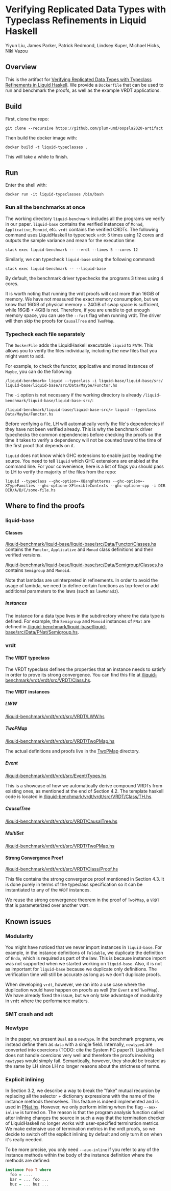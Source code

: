 # Verifying Replicated Data Types with Typeclass Refinements in Liquid Haskell

Yiyun Liu, James Parker, Patrick Redmond, Lindsey Kuper, Michael Hicks, Niki Vazou

## Overview

This is the artifact for [Verifying Replicated Data Types with Typeclass Refinements in Liquid Haskell](#TODO). 
We provide a `Dockerfile` that can be used to run and benchmark the proofs, as well as the example VRDT applications. 

## Build
First, clone the repo:
```
git clone --recursive https://github.com/plum-umd/oopsla2020-artifact
```
Then build the docker image with:
```
docker build -t liquid-typeclasses .
```
This will take a while to finish.


## Run
Enter the shell with:
```
docker run -it liquid-typeclasses /bin/bash
```

### Run all the benchmarks at once

The working directory `liquid-benchmark` includes all the programs we verify in our paper. `liquid-base` contains the verified instances of `Monad`, `Applicative`, `Monoid`, etc. `vrdt` contains the verified CRDTs. The following command uses LiquidHaskell to typecheck `vrdt` 5 times using 12 cores and outputs the sample variance and mean for the execution time:
```
stack exec liquid-benchmark -- --vrdt --times 5 --cores 12
```

Similarly, we can typecheck `liquid-base` using the following command:
```
stack exec liquid-benchmark -- --liquid-base
```
By default, the benchmark driver typechecks the programs 3 times using 4 cores.

It is worth noting that running the vrdt proofs will cost more than 16GiB of memory. We have not measured the exact memory consumption, but we know that 16GiB of physical memory + 24GiB of swap space is sufficient, while 16GiB + 4GiB is not. Therefore, if you are unable to get enough memory space, you can use the `--fast` flag when running vrdt. The driver will then skip the proofs for `CausalTree` and `TwoPMap`.


### Typecheck each file separately

The `DockerFile` adds the LiquidHaskell executable `liquid` to `PATH`. This allows you to verify the files individually, including the new files that you might want to add.

For example, to check the functor, applicative and monad instances of `Maybe`, you can do the following:
```
/liquid-benchmark> liquid --typeclass -i liquid-base/liquid-base/src/ liquid-base/liquid-base/src/Data/Maybe/Functor.hs 
```
The `-i` option is not necessary if the working directory is already `/liquid-benchmark/liquid-base/liquid-base-src/`:
```
/liquid-benchmark/liquid-base/liquid-base-src/> liquid --typeclass Data/Maybe/Functor.hs 
```

Before verifying a file, LH will automatically verify the file's dependencies if they have not been verified already. This is why the benchmark driver typechecks the common dependencies before checking the proofs so the time it takes to verify a dependency will not be counted toward the time of the first proof that depends on it.

`liquid` does not know which GHC extensions to enable just by reading the source. You need to tell `liquid` which GHC extensions are enabled at the command line. For your convenience, here is a list of flags you should pass to LH to verify the majority of the files from the repo:
```
liquid --typeclass --ghc-option=-XBangPatterns --ghc-option=-XTypeFamilies --ghc-option=-XFlexibleContexts --ghc-option=-cpp -i DIR DIR/A/B/C/some-file.hs
```

## Where to find the proofs
### liquid-base
#### Classes
[/liquid-benchmark/liquid-base/liquid-base/src/Data/Functor/Classes.hs](https://github.com/plum-umd/liquid-base/tree/13d42192f3f1e4ec10616cb9dc978320ef02cb17/liquid-base/src/Data/Functor/Classes.hs) contains the `Functor`, `Applicative` and `Monad` class definitions and their verified versions.

[/liquid-benchmark/liquid-base/liquid-base/src/Data/Semigroup/Classes.hs](https://github.com/plum-umd/liquid-base/tree/13d42192f3f1e4ec10616cb9dc978320ef02cb17/liquid-base/src/Data/Semigroup/Classes.hs) contains `Semigroup` and `Monoid`.

Note that lambdas are uninterpreted in refinements. In order to avoid the usage of lambda, we need to define certain functions as top-level or add additional parameters to the laws (such as `lawMonad3`).

##### Instances
The instance for a data type lives in the subdirectory where the data type is defined. For example, the `Semigroup` and `Monoid` instances of `PNat` are defined in [/liquid-benchmark/liquid-base/liquid-base/src/Data/PNat/Semigroup.hs](https://github.com/plum-umd/liquid-base/tree/13d42192f3f1e4ec10616cb9dc978320ef02cb17/liquid-base/src/Data/PNat/Semigroup.hs).


### vrdt
#### The VRDT typeclass
The VRDT typeclass defines the properties that an instance needs to satisfy in order to prove its strong convergence. You can find this file at [/liquid-benchmark/vrdt/vrdt/src/VRDT/Class.hs](https://github.com/jprider63/vrdt/tree/aa5ff450e5f05ec3316c86dd92ea3fae822dcf07/vrdt/src/VRDT/Class.hs).

#### The VRDT instances
##### LWW
[/liquid-benchmark/vrdt/vrdt/src/VRDT/LWW.hs](https://github.com/jprider63/vrdt/tree/aa5ff450e5f05ec3316c86dd92ea3fae822dcf07/vrdt/src/VRDT/LWW.hs)
##### TwoPMap
[/liquid-benchmark/vrdt/vrdt/src/VRDT/TwoPMap.hs](https://github.com/jprider63/vrdt/tree/aa5ff450e5f05ec3316c86dd92ea3fae822dcf07/vrdt/src/VRDT/TwoPMap.hs)

The actual definitions and proofs live in the [TwoPMap](https://github.com/jprider63/vrdt/tree/aa5ff450e5f05ec3316c86dd92ea3fae822dcf07/vrdt/src/VRDT/TwoPMap) directory. 

##### Event
[/liquid-benchmark/vrdt/vrdt/src/Event/Types.hs](https://github.com/jprider63/vrdt/tree/aa5ff450e5f05ec3316c86dd92ea3fae822dcf07/vrdt/src/Event/Types.hs)

This is a showcase of how we automatically derive compound VRDTs from existing ones, as mentioned at the end of Section 4.2. The template haskell code is located in [/liquid-benchmark/vrdt/vrdt/src/VRDT/Class/TH.hs](https://github.com/jprider63/vrdt/tree/aa5ff450e5f05ec3316c86dd92ea3fae822dcf07/vrdt/src/VRDT/Class/TH.hs).

##### CausalTree
[/liquid-benchmark/vrdt/vrdt/src/VRDT/CausalTree.hs](https://github.com/jprider63/vrdt/tree/aa5ff450e5f05ec3316c86dd92ea3fae822dcf07/vrdt/src/VRDT/CausalTree.hs)

##### MultiSet
[/liquid-benchmark/vrdt/vrdt/src/VRDT/TwoPMap.hs](https://github.com/jprider63/vrdt/tree/aa5ff450e5f05ec3316c86dd92ea3fae822dcf07/vrdt/src/VRDT/TwoPMap.hs)

#### Strong Convergence Proof
[/liquid-benchmark/vrdt/vrdt/src/VRDT/Class/Proof.hs](https://github.com/jprider63/vrdt/tree/aa5ff450e5f05ec3316c86dd92ea3fae822dcf07/vrdt/src/VRDT/Class/Proof.hs)

This file contains the strong convergence proof mentioned in Section 4.3. It is done purely in terms of the typeclass specification so it can be instantiated to any of the `VRDT` instances.

We reuse the strong convergence theorem in the proof of `TwoPMap`, a `VRDT` that is parameterized over another `VRDT`.

## Known issues
### Modularity
You might have noticed that we never import instances in `liquid-base`. For example, in the instance definitions of `Foldable`, we duplicate the definition of `Endo`, which is required as part of the law. This is because instance import was not supported when we started working on `liquid-base`. Also, it is not as important for `liquid-base` because we duplicate only definitions. The verification time will still be accurate as long as we don't duplicate proofs.

When developing `vrdt`, however, we ran into a use case where the duplication would have happen on proofs as well (for `Event` and `TwoPMap`). We have already fixed the issue, but we only take advantage of modularity in `vrdt` where the performance matters.

### SMT crash and adt


### Newtype
In the paper, we present `Dual` as a `newtype`. In the benchmark programs, we instead define them as `data` with a single field. Internally, `newtype`s are converted into coercions (TODO: cite the System FC paper?). LiquidHaskell does not handle coercions very well and therefore the proofs involving `newtype`s would simply fail. Semantically, however, they should be treated as the same by LH since LH no longer reasons about the strictness of terms.

### Explicit inlining
In Section 3.2, we describe a way to break the "fake" mutual recursion by replacing all the selector + dictionary expressions with the name of the instance methods themselves. This feature is indeed implemented and is used in [PNat.hs](https://github.com/plum-umd/liquid-base/tree/13d42192f3f1e4ec10616cb9dc978320ef02cb17/liquid-base/src/Data/PNat/Semigroup.hs). However, we only perform inlining when the flag `--aux-inline` is turned on. The reason is that the program analysis function called after inlining changes the source in such a way that the termination checker of LiquidHaskell no longer works with user-specified termination metrics. We make extensive use of termination metrics in the vrdt proofs, so we decide to switch off the explicit inlining by default and only turn it on when it's really needed.

To be more precise, you only need `--aux-inline` if you refer to any of the instance methods within the body of the instance definition where the methods are defined:
``` haskell
instance Foo T where
  foo = ....
  bar = ... foo ...
  buz = ... buz ...
```

